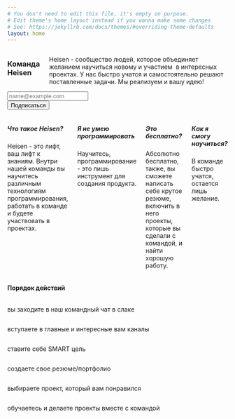```yaml
---
# You don't need to edit this file, it's empty on purpose.
# Edit theme's home layout instead if you wanna make some changes
# See: https://jekyllrb.com/docs/themes/#overriding-theme-defaults
layout: home
---
```


<div class="block-1">
    <div class="container describe">
      <div class="row">
        <div class="twelve columns">
          <h3 class="describe-title">Команда Heisen</h3>
          <p class="describe-p">Heisen - сообщество людей, которое объединяет желанием научиться новому и участием  в интересных проектах. У нас быстро учатся и самостоятельно решают поставленные задачи. Мы реализуем и вашу идею!</p>
        </div>
      </div>
      <div class="row button-row">
        <!-- Begin MailChimp Signup Form -->
        <div id="mc_embed_signup" class="nine columns offset-by-three">
          <form action="//heisenhub.us14.list-manage.com/subscribe/post?u=d2cd6eb1514959317c2fe5692&amp;id=5b195d2cf2" method="post" id="mc-embedded-subscribe-form" name="mc-embedded-subscribe-form" class="validate" target="_blank" novalidate>
            <div id="mc_embed_signup_scroll row">
              <div class="mc-field-group u-pull-left">
                <input type="email" value="" placeholder="name@example.com" name="EMAIL" class="required email" id="mce-EMAIL">
              </div>
              <div id="mce-responses" class="clear">
                <div class="response" id="mce-error-response" style="display:none"></div>
                <div class="response" id="mce-success-response" style="display:none"></div>
              </div>    <!-- real people should not fill this in and expect good things - do not remove this or risk form bot signups-->
              <div style="position: absolute; left: -5000px;" aria-hidden="true"><input type="text" name="b_d2cd6eb1514959317c2fe5692_5b195d2cf2" tabindex="-1" value=""></div>
              <div class="clear u-pull-left button-border"><input type="submit" value="Подписаться" name="subscribe" id="mc-embedded-subscribe" class="button button-head"></div>
            </div>
          </form>
        </div>
        <!--End mc_embed_signup-->
      </div>
    </div>
  </div>
<div class="block-2">
    <div class="row">
      <div class="seven columns offset-by-five describe-block-2">
        <div class="quest">
          <h5>Что такое Heisen?</h5>
          <p>Heisen - это лифт, ваш лифт к знаниям. Внутри нашей команды вы научитесь различным технологиям программирования, работать в команде и будете участвовать в проектах.</p>
        </div>
        <div class="quest">
          <h5>Я не умею программировать</h5>
          <p>Научитесь, программирование - это лишь инструмент для создания продукта.</p>
        </div>
        <div class="quest">
          <h5>Это бесплатно?</h5>
          <p>Абсолютно бесплатно, также, вы сможете написать себе крутое резюме, включить в него проекты, которые вы сделали с командой, и найти хорошую работу.</p>
        </div>
        <div class="quest">
          <h5>Как я смогу научиться?</h5>
          <p>В команде быстро учатся, остается лишь желание.</p>
        </div>
      </div>
    </div>
  </div>

  <div class="block-4">
    <div class="container">
      <div class="row">
        <div class="twelve columns block-header">
          <h4>Порядок действий</h4>
        </div>
      </div>
      <div class="container container-block">
        <div class="row">
          <div class="one column icons"><i class="fa fa-hand-o-right" aria-hidden="true"></i></div>
          <div class="eleven columns work">
            <p>вы заходите в наш командный чат в слаке</p>
          </div>
        </div>
        <div class="row">
          <div class="one column icons"><i class="fa fa-thumbs-o-up" aria-hidden="true"></i></div>
          <div class="eleven columns work">
            <p>вступаете в главные и интересные вам каналы</p>
          </div>
        </div>
        <div class="row">
          <div class="one column icons"><i class="fa fa-hand-o-up" aria-hidden="true"></i></div>
          <div class="eleven columns work">
            <p>ставите себе SMART цель</p>
          </div>
        </div>
        <div class="row">
          <div class="one column icons"><i class="fa fa-hand-scissors-o" aria-hidden="true"></i></div>
          <div class="eleven columns work">
            <p>создаете свое резюме/портфолио</p>
          </div>
        </div>
        <div class="row">
          <div class="one column icons"><i class="fa fa-hand-o-down" aria-hidden="true"></i></div>
          <div class="eleven columns work">
            <p>выбираете проект, который вам понравился</p>
          </div>
        </div>
        <div class="row">
          <div class="one column icons"><i class="fa fa-hand-peace-o" aria-hidden="true"></i></div>
          <div class="eleven columns work">
            <p>обучаетесь и делаете проекты вместе с командой</p>
          </div>
        </div>
      </div>
    </div>
  </div>